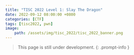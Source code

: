 ```yaml
---
title: "TISC 2022 Level 1: Slay The Dragon"
date: 2022-09-12 08:00:00 +0800
categories: [CTF]
tags: [tisc2022, pwn]
image:
    path: /assets/img/tisc_2022/tisc_2022_banner.png
---
```


> This page is still under development.
{: .prompt-info }